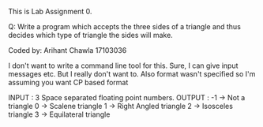 This is Lab Assignment 0.

Q: Write a program which accepts the three sides of a triangle and thus decides which type of triangle the sides will make.

Coded by:
Arihant Chawla
17103036

  I don't want to write a command line tool for this. Sure, I can give input messages etc. But I really don't want to. 
  Also format wasn't specified so I'm assuming you want CP based format
 
  INPUT  : 3 Space separated floating point numbers. 
  OUTPUT : 
       -1 -> Not a triangle
	0 -> Scalene triangle
	1 -> Right Angled triangle
	2 -> Isosceles triangle
	3 -> Equilateral triangle

